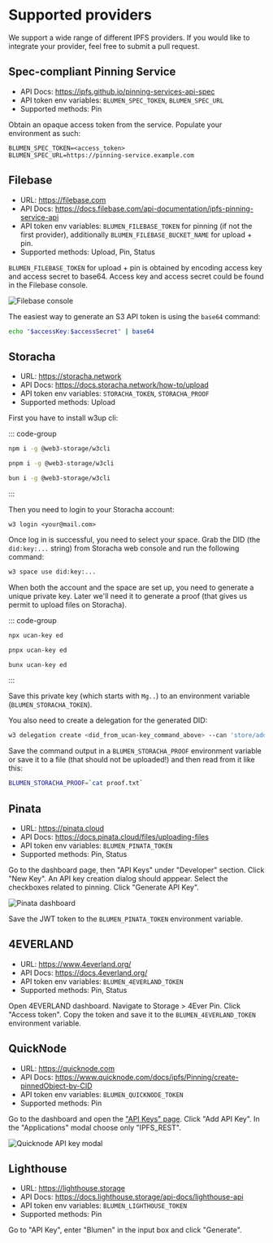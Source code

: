 # Supported providers

We support a wide range of different IPFS providers. If you would like to integrate your provider, feel free to submit a pull request.

## Spec-compliant Pinning Service

- API Docs: https://ipfs.github.io/pinning-services-api-spec
- API token env variables: `BLUMEN_SPEC_TOKEN`, `BLUMEN_SPEC_URL`
- Supported methods: Pin

Obtain an opaque access token from the service. Populate your environment as such:

```
BLUMEN_SPEC_TOKEN=<access_token>
BLUMEN_SPEC_URL=https://pinning-service.example.com
```

## Filebase

- URL: https://filebase.com
- API Docs: https://docs.filebase.com/api-documentation/ipfs-pinning-service-api
- API token env variables: `BLUMEN_FILEBASE_TOKEN` for pinning (if not the first provider), additionally `BLUMEN_FILEBASE_BUCKET_NAME` for upload + pin.
- Supported methods: Upload, Pin, Status

`BLUMEN_FILEBASE_TOKEN` for upload + pin is obtained by encoding access key and access secret to base64. Access key and access secret could be found in the Filebase console.

![Filebase console](/filebase.png)

The easiest way to generate an S3 API token is using the `base64` command:

```sh
echo "$accessKey:$accessSecret" | base64
```

## Storacha

- URL: https://storacha.network
- API Docs: https://docs.storacha.network/how-to/upload
- API token env variables: `STORACHA_TOKEN`, `STORACHA_PROOF`
- Supported methods: Upload

First you have to install w3up cli:

::: code-group

```bash [npm]
npm i -g @web3-storage/w3cli
```

```bash [pnpm]
pnpm i -g @web3-storage/w3cli
```

```bash [bun]
bun i -g @web3-storage/w3cli
```

:::

Then you need to login to your Storacha account:

```
w3 login <your@mail.com>
```

Once log in is successful, you need to select your space. Grab the DID (the `did:key:...` string) from Storacha web console and run the following command:

```sh
w3 space use did:key:...
```

When both the account and the space are set up, you need to generate a unique private key. Later we'll need it to generate a proof (that gives us permit to upload files on Storacha).

::: code-group

```bash [npm]
npx ucan-key ed
```

```bash [pnpm]
pnpx ucan-key ed
```

```bash [bun]
bunx ucan-key ed
```

:::

Save this private key (which starts with `Mg..`) to an environment variable (`BLUMEN_STORACHA_TOKEN`).

You also need to create a delegation for the generated DID:

```sh
w3 delegation create <did_from_ucan-key_command_above> --can 'store/add' --can 'upload/add' --can 'space/blob/add' --can 'space/index/add' | base64
```

Save the command output in a `BLUMEN_STORACHA_PROOF` environment variable or save it to a file (that should not be uploaded!) and then read from it like this:

```sh
BLUMEN_STORACHA_PROOF=`cat proof.txt`
```

## Pinata

- URL: https://pinata.cloud
- API Docs: https://docs.pinata.cloud/files/uploading-files
- API token env variables: `BLUMEN_PINATA_TOKEN`
- Supported methods: Pin, Status

Go to the dashboard page, then "API Keys" under "Developer" section. Click "New Key". An API key creation dialog should apppear. Select the checkboxes related to pinning. Click "Generate API Key".

![Pinata dashboard](/pinata.png)

Save the JWT token to the `BLUMEN_PINATA_TOKEN` environment variable.

## 4EVERLAND

- URL: https://www.4everland.org/
- API Docs: https://docs.4everland.org/
- API token env variables: `BLUMEN_4EVERLAND_TOKEN`
- Supported methods: Pin, Status

Open 4EVERLAND dashboard. Navigate to Storage > 4Ever Pin. Click "Access token". Copy the token and save it to the `BLUMEN_4EVERLAND_TOKEN` environment variable.

## QuickNode

- URL: https://quicknode.com
- API Docs: https://www.quicknode.com/docs/ipfs/Pinning/create-pinnedObject-by-CID
- API token env variables: `BLUMEN_QUICKNODE_TOKEN`
- Supported methods: Pin

Go to the dashboard and open the ["API Keys" page](https://dashboard.quicknode.com/api-keys). Click "Add API Key". In the "Applications" modal choose only "IPFS_REST". 

![Quicknode API key modal](/quicknode.png)

## Lighthouse

- URL: https://lighthouse.storage
- API Docs: https://docs.lighthouse.storage/api-docs/lighthouse-api
- API token env variables: `BLUMEN_LIGHTHOUSE_TOKEN`
- Supported methods: Pin

Go to "API Key", enter "Blumen" in the input box and click "Generate".